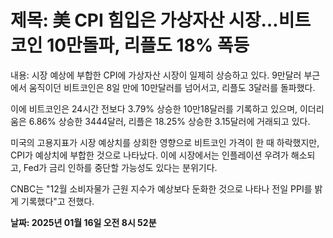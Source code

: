 # **제목: 美 CPI 힘입은 가상자산 시장…비트코인 10만돌파, 리플도 18% 폭등**

  내용: 시장 예상에 부합한 CPI에 가상자산 시장이 일제히 상승하고 있다. 9만달러 부근에서 움직이던 비트코인은 8일 만에 10만달러를 넘어서고, 리플도 3달러를 돌파했다.

이에 비트코인은 24시간 전보다 3.79% 상승한 10만18달러를 기록하고 있으며, 이더리움은 6.86% 상승한 3444달러, 리플은 18.25% 상승한 3.15달러에 거래되고 있다.

미국의 고용지표가 시장 예상치를 상회한 영향으로 비트코인 가격이 한 때 하락했지만, CPI가 예상치에 부합한 것으로 나타났다. 이에 시장에서는 인플레이션 우려가 해소되고, Fed가 금리 인하를 중단할 가능성도 있다는 분위기다.

CNBC는 "12월 소비자물가 근원 지수가 예상보다 둔화한 것으로 나타나 전일 PPI를 밝게 기록했다"고 전했다.

  **날짜: 2025년 01월 16일 오전 8시 52분**